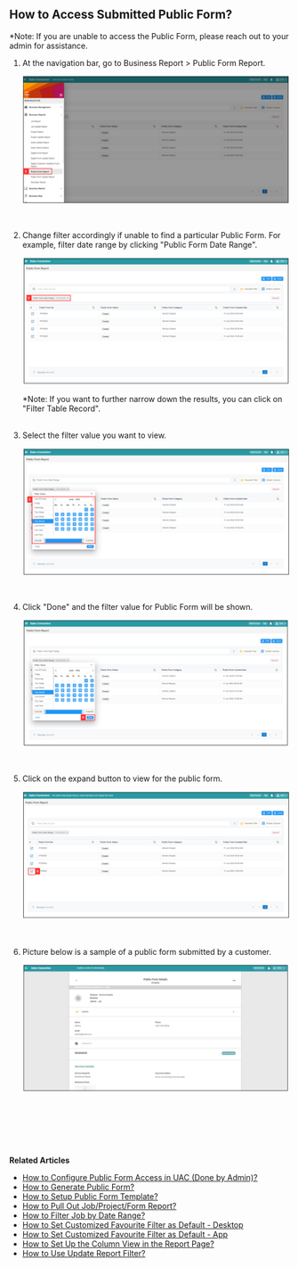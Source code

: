 ## How to Access Submitted Public Form?

*Note: If you are unable to access the Public Form, please reach out to your admin for assistance.

1. At the navigation bar, go to Business Report > Public Form Report.

   <p align="center">
      <img src="img/View_Submitted_Public_Form_Step_1.png" alt="Access Submitted Public Form Step 1">
   </p><br>

2. Change filter accordingly if unable to find a particular Public Form. For example, filter date range by clicking "Public Form Date Range".

   <p align="center">
      <img src="img/View_Submitted_Public_Form_Step_2.png" alt="Access Submitted Public Form Step 2">
   </p>

   *Note: If you want to further narrow down the results, you can click on "Filter Table Record".<br><br>

3. Select the filter value you want to view.

   <p align="center">
      <img src="img/View_Submitted_Public_Form_Step_3.png" alt="Access Submitted Public Form Step 3">
   </p><br>

4. Click "Done" and the filter value for Public Form will be shown.

   <p align="center">
      <img src="img/View_Submitted_Public_Form_Step_4.png" alt="Access Submitted Public Form Step 4">
   </p><br>

5. Click on the expand button to view for the public form.

   <p align="center">
      <img src="img/View_Submitted_Public_Form_Step_5.png" alt="Access Submitted Public Form Step 5">
   </p><br>

6. Picture below is a sample of a public form submitted by a customer.

   <p align="center">
      <img src="img/View_Submitted_Public_Form_Step_6.png" alt="Access Submitted Public Form Step 6">
   </p><br>

<br><br><br>

**Related Articles**
- [How to Configure Public Form Access in UAC (Done by Admin)?](Configure_Public_Form_Access_in_UAC.md)
- [How to Generate Public Form?](Creation_of_Public_Form.md)
- [How to Setup Public Form Template?](Setup_Public_Form_Template_Page.md)
- [How to Pull Out Job/Project/Form Report?](Export_Report.md)
- [How to Filter Job by Date Range?](Job_Filter_by_Date_Range.md)
- [How to Set Customized Favourite Filter as Default - Desktop ](Default_Favourite_Filter.md)
- [How to Set Customized Favourite Filter as Default - App ](Default_Favourite_Filter_App.md)
- [How to Set Up the Column View in the Report Page?](How_to_Set_Up_the_Column_View_in_the_Report_Page.md)
- [How to Use Update Report Filter?](Job_Update_Report_Filter.md)
